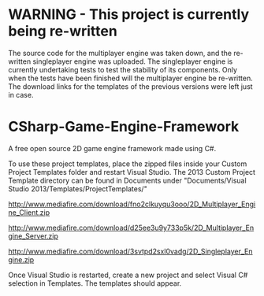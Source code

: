 # WARNING - This project is currently being re-written
The source code for the multiplayer engine was taken down, and the re-written singleplayer engine was uploaded.
The singleplayer engine is currently undertaking tests to test the stability of its components. Only when the tests have been finished will the multiplayer engine be re-written. 
The download links for the templates of the previous versions were left just in case.

# CSharp-Game-Engine-Framework
A free open source 2D game engine framework made using C#.

To use these project templates, place the zipped files inside your Custom Project Templates folder and restart Visual Studio.
The 2013 Custom Project Template directory can be found in Documents under 
"Documents/Visual Studio 2013/Templates/ProjectTemplates/"

http://www.mediafire.com/download/fno2clkuyqu3ooo/2D_Multiplayer_Engine_Client.zip

http://www.mediafire.com/download/d25ee3u9y733p5k/2D_Multiplayer_Engine_Server.zip

http://www.mediafire.com/download/3svtpd2sxl0vadg/2D_Singleplayer_Engine.zip

Once Visual Studio is restarted, create a new project and select Visual C# selection in Templates. The templates should appear.
